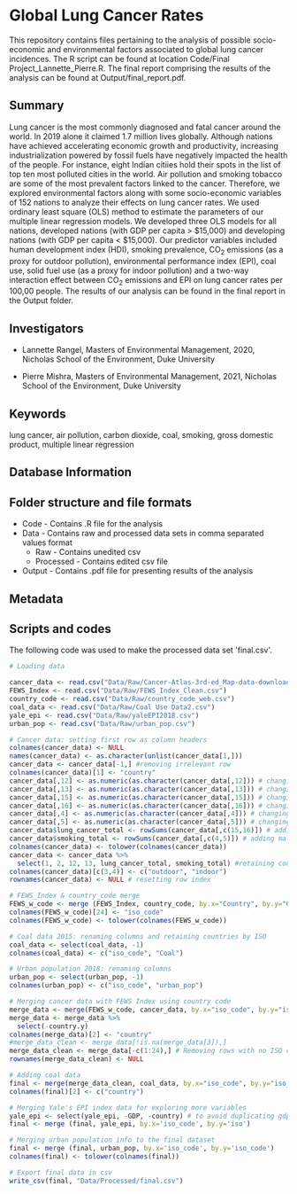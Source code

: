 # Global Lung Cancer Rates
This repository contains files pertaining to the analysis of possible socio-economic and environmental factors associated to global lung cancer incidences. The R script can be found at location Code/Final Project_Lannette_Pierre.R. The final report comprising the results of the analysis can be found at Output/final_report.pdf. 

## Summary
Lung cancer is the most commonly diagnosed and fatal cancer around the world. In 2019 alone it claimed 1.7 million lives globally. Although nations have achieved accelerating economic growth and productivity, increasing industrialization powered by fossil fuels have negatively impacted the health of the people. For instance, eight Indian citiies hold their spots in the list of top ten most polluted cities in the world. Air pollution and smoking tobacco are some of the most prevalent factors linked to the cancer. Therefore, we explored environmental factors along with some socio-economic variables of 152 nations to analyze their effects on lung cancer rates. We used ordinary least square (OLS) method to estimate the parameters of our multiple linear regression models. We developed three OLS models for all nations, developed nations (with GDP per capita > $15,000) and developing nations (with GDP per capita < $15,000). Our predictor variables included human development index (HDI), smoking prevalence, CO<sub>2</sub> emissions (as a proxy for outdoor pollution), environmental performance index (EPI), coal use, solid fuel use (as a proxy for indoor pollution) and a two-way interaction effect between CO<sub>2</sub> emissions and EPI on lung cancer rates per 100,00 people. The results of our analysis can be found in the final report in the Output folder.

## Investigators

* Lannette Rangel, Masters of Environmental Management, 2020, Nicholas School of the Environment, Duke University

* Pierre Mishra, Masters of Environmental Management, 2021, Nicholas School of the Environment, Duke University

## Keywords
lung cancer, air pollution, carbon dioxide, coal, smoking, gross domestic product, multiple linear regression

## Database Information



## Folder structure and file formats
* Code - Contains .R file for the analysis
* Data - Contains raw and processed data sets in comma separated values format
  + Raw - Contains unedited csv
  + Processed - Contains edited csv file
* Output - Contains .pdf file for presenting results of the analysis

## Metadata

## Scripts and codes

The following code was used to make the processed data set 'final.csv'.

```R
# Loading data

cancer_data <- read.csv("Data/Raw/Cancer-Atlas-3rd-ed_Map-data-download.csv")
FEWS_Index <- read.csv("Data/Raw/FEWS_Index_Clean.csv")
country_code <- read.csv("Data/Raw/country_code_web.csv")
coal_data <- read.csv("Data/Raw/Coal Use Data2.csv")
yale_epi <- read.csv("Data/Raw/yaleEPI2018.csv")
urban_pop <- read.csv("Data/Raw/urban_pop.csv")

# Cancer data: setting first row as column headers
colnames(cancer_data) <- NULL
names(cancer_data) <- as.character(unlist(cancer_data[1,]))
cancer_data <- cancer_data[-1,] #removing irrelevant row
colnames(cancer_data)[1] <- "country"
cancer_data[,12] <- as.numeric(as.character(cancer_data[,12])) # changing outdoor pollution data to numeric
cancer_data[,13] <- as.numeric(as.character(cancer_data[,13])) # changing indoor pollution data to numeric
cancer_data[,15] <- as.numeric(as.character(cancer_data[,15])) # changing lung cancer data to numeric
cancer_data[,16] <- as.numeric(as.character(cancer_data[,16])) # changing lung cancer data to numeric
cancer_data[,4] <- as.numeric(as.character(cancer_data[,4])) # changing smoking prevalence to numeric
cancer_data[,5] <- as.numeric(as.character(cancer_data[,5])) # changing smoking prevalence to numeric
cancer_data$lung_cancer_total <- rowSums(cancer_data[,c(15,16)]) # adding male and female lung cancer rates
cancer_data$smoking_total <- rowSums(cancer_data[,c(4,5)]) # adding male female smoking prevalence
colnames(cancer_data) <- tolower(colnames(cancer_data))
cancer_data <- cancer_data %>%
  select(1, 2, 12, 13, lung_cancer_total, smoking_total) #retaining country info, smoking and lung cancer data
colnames(cancer_data)[c(3,4)] <- c("outdoor", "indoor") 
rownames(cancer_data) <- NULL # resetting row index

# FEWS_Index & country_code merge
FEWS_w_code <- merge (FEWS_Index, country_code, by.x="Country", by.y="Countries.or.areas.and.their.codes.")
colnames(FEWS_w_code)[24] <- "iso_code"
colnames(FEWS_w_code) <- tolower(colnames(FEWS_w_code))

# Coal data 2015: renaming columns and retaining countries by ISO
coal_data <- select(coal_data, -1)
colnames(coal_data) <- c("iso_code", "Coal") 

# Urban population 2018: renaming columns
urban_pop <- select(urban_pop, -1)
colnames(urban_pop) <- c("iso_code", "urban_pop")

# Merging cancer data with FEWS Index using country code
merge_data <- merge(FEWS_w_code, cancer_data, by.x="iso_code", by.y="iso 3 code")
merge_data <- merge_data %>%
  select(-country.y)
colnames(merge_data)[2] <- "country"
#merge_data_clean <- merge_data[!is.na(merge_data[3]),]
merge_data_clean <- merge_data[-c(1:24),] # Removing rows with no ISO code
rownames(merge_data_clean) <- NULL

# Adding coal data 
final <- merge(merge_data_clean, coal_data, by.x="iso_code", by.y="iso_code")
colnames(final)[2] <- c("country")

# Merging Yale's EPI index data for exploring more variables
yale_epi <- select(yale_epi, -GDP, -country) # to avoid duplicating gdp from FEWS dataset
final <- merge (final, yale_epi, by.x='iso_code', by.y='iso')

# Merging urban population info to the final dataset
final <- merge (final, urban_pop, by.x='iso_code', by.y='iso_code')
colnames(final) <- tolower(colnames(final))

# Export final data in csv
write_csv(final, "Data/Processed/final.csv")
```
